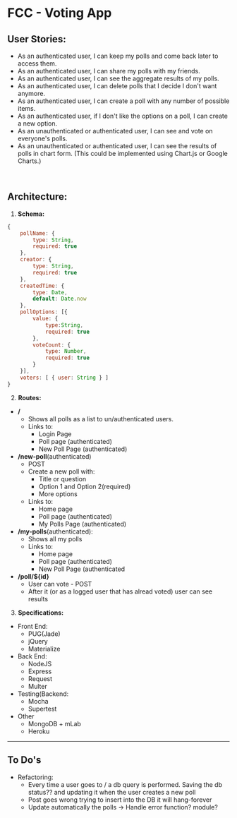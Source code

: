 # FCC - Voting App

## User Stories:
* As an authenticated user, I can keep my polls and come back later to access them.
* As an authenticated user, I can share my polls with my friends.
* As an authenticated user, I can see the aggregate results of my polls.
* As an authenticated user, I can delete polls that I decide I don't want anymore.
* As an authenticated user, I can create a poll with any number of possible items.
* As an authenticated user, if I don't like the options on a poll, I can create a new option.
* As an unauthenticated or authenticated user, I can see and vote on everyone's polls.
* As an unauthenticated or authenticated user, I can see the results of polls in chart form. (This could be implemented using Chart.js or Google Charts.)

&nbsp;

## Architecture:

1. **Schema:**
```javascript 
{
    pollName: {
        type: String,
        required: true
    },
    creator: {
        type: String,
        required: true
    },
    createdTime: {
        type: Date,
        default: Date.now
    },
    pollOptions: [{
        value: { 
            type:String,
            required: true
        },
        voteCount: {
            type: Number,
            required: true
        }
    }],
    voters: [ { user: String } ]
}
```

&nbsp;
2. **Routes:**
* __/__
    * Shows all polls as a list to un/authenticated users.
    * Links to:
        * Login Page
        * Poll page (authenticated)
        * New Poll Page (authenticated)
* __/new-poll__(authenticated)
    * POST
    * Create a new poll with:
        * Title or question
        * Option 1 and Option 2(required)
        * More options
    * Links to:
        * Home page
        * Poll page (authenticated)
        * My Polls Page (authenticated)
* __/my-polls__(authenticated):
    * Shows all my polls
    * Links to:
        * Home page
        * Poll page (authenticated)
        * New Poll Page (authenticated
* __/poll/${id}__
    * User can vote - POST
    * After it (or as a logged user that has alread voted) user can see results

&nbsp;
3. **Specifications:**

* Front End:
    * PUG(Jade)
    * jQuery
    * Materialize
* Back End:
    * NodeJS
    * Express
    * Request
    * Multer
* Testing(Backend:
    * Mocha
    * Supertest
* Other
    * MongoDB + mLab
    * Heroku
    
---
## To Do's
* Refactoring:
    * Every time a user goes to / a db query is performed. Saving the db status?? and updating it when the user creates a new poll
    * Post goes wrong trying to insert into the DB it will hang-forever
    * Update automatically the polls -> Handle error function? module?
